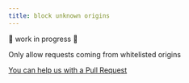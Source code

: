 ```yaml
---
title: block unknown origins
---
```


🚧 work in progress 🚧

Only allow requests coming from whitelisted origins

[You can help us with a Pull Request](https://github.com/marmicode/rest-api-checklist/edit/master/content/cors/block-unknown-origins.md)
